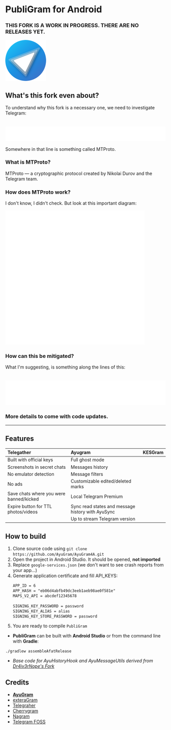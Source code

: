 # PubliGram for Android

### THIS FORK IS A WORK IN PROGRESS. THERE ARE NO RELEASES YET.

![PubliGram Logo](.github/PubliGram.png)

## What's this fork even about?

To understand why this fork is a necessary one, we need to investigate Telegram:
<br><br><br>
![Telegram Defaults](.github/telegramdefault.png)

Somewhere in that line is something called MTProto. 

### What is MTProto?
MTProto — a cryptographic protocol created by Nikolai Durov and the Telegram team.

### How does MTProto work?
I don't know, I didn't check. But look at this important diagram:

![MTProto Lifecycle](.github/mtprotoworkflow.png)


### How can this be mitigated?

What I'm suggesting, is something along the lines of this:
<br><br><br>
![KESgram Defaults](.github/kesgramdefault.png)

### More details to come with code updates.

---

## Features

| Telegather | Ayugram | KESGram  |
|:------------- |:-------------|:-----|
| Built with official keys| Full ghost mode |   |
| Screenshots in secret chats| Messages history  |    |
| No emulator detection |Message filters |   |
| No ads |Customizable edited/deleted marks|   |
| Save chats where you were banned/kicked |Local Telegram Premium|   |
| Expire button for TTL photos/videos |Sync read states and message history with AyuSync|   |
|  |Up to stream Telegram version|  |

## How to build

1. Clone source code using `git clone https://github.com/AyuGram/AyuGram4A.git`
2. Open the project in Android Studio. It should be opened, **not imported**
3. Replace `google-services.json` (we don't want to see crash reports from your app...)
4. Generate application certificate and fill API_KEYS:
   ```
   APP_ID = 6
   APP_HASH = "eb06d4abfb49dc3eeb1aeb98ae0f581e"
   MAPS_V2_API = abcdef12345678
   
   SIGNING_KEY_PASSWORD = password
   SIGNING_KEY_ALIAS = alias
   SIGNING_KEY_STORE_PASSWORD = password
   ```
5. You are ready to compile `PubliGram`

- **PubliGram** can be built with **Android Studio** or from the command line with **Gradle**:
```
./gradlew assembleAfatRelease
```
- _Base code for AyuHistoryHook and AyuMessageUtils derived from [Dr4iv3rNope's Fork](https://github.com/Dr4iv3rNope/NotSoAndroidAyuGram)_

## Credits

- **[AyuGram](https://github.com/AyuGram/AyuGram4A)**
- [exteraGram](https://github.com/exteraSquad/exteraGram)
- [Telegraher](https://github.com/nikitasius/Telegraher)
- [Cherrygram](https://github.com/arsLan4k1390/Cherrygram)
- [Nagram](https://github.com/NextAlone/Nagram)
- [Telegram FOSS](https://github.com/Telegram-FOSS-Team/Telegram-FOSS)
